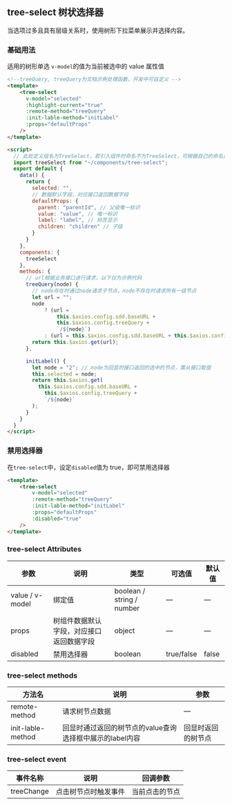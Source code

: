 ## tree-select 树状选择器

当选项过多且具有层级关系时，使用树形下拉菜单展示并选择内容。

### 基础用法

适用的树形单选
 `v-model`的值为当前被选中的 value 属性值
```html
<!--treeQuery, treeQuery为文档示例处理函数，开发中可自定义 -->
<template>
    <tree-select
      v-model="selected"
      :highlight-current="true"
      :remote-method="treeQuery"
      :init-lable-method="initLabel"
      :props="defaultProps"
    />
</template>

<script>
  // 此处定义组名为TreeSelect，若引入组件时命名不为TreeSelect，可根据自己的命名进行调整，组件路径根据项目调整
  import treeSelect from "~/components/tree-select";
  export default {
    data() {
      return {
        selected: "",
        // 数据默认字段，对应接口返回数据字段
        defaultProps: {
          parent: "parentId", // 父级唯一标识
          value: "value", // 唯一标识
          label: "label", // 标签显示
          children: "children" // 子级
        }
      }
    },
    components: {
      treeSelect
    },
    methods: {
      // url根据业务接口进行请求，以下仅为示例代码
      treeQuery(node) {
        // node存在时通过node请求子节点，node不存在时请求所有一级节点
        let url = "";
        node
            ? (url =
                this.$axios.config.sdd.baseURL +
                this.$axios.config.treeQuery +
                `/${node}`)
            : (url = this.$axios.config.sdd.baseURL + this.$axios.config.treeQuery);
        return this.$axios.get(url);
      },

      initLabel() {
        let node = "2"; // node为回显时接口返回的选中的节点，需从接口取值
        this.selected = node;
        return this.$axios.get(
          this.$axios.config.sdd.baseURL +
            this.$axios.config.treeQuery +
            `/${node}`
        );
      }
    }
  }
</script>
```

### 禁用选择器

在`tree-select`中，设定`disabled`值为 true，即可禁用选择器
```html
<template>
    <tree-select
        v-model="selected"
        :remote-method="treeQuery"
        :init-lable-method="initLabel"
        :props="defaultProps"
        :disabled="true"
    />
</template>
```

### tree-select Attributes
| 参数            | 说明   | 类型                      | 可选值 | 默认值 |
| --------------- | ------ | ------------------------- | ------ | ------ |
| value / v-model | 绑定值 | boolean / string / number | —      | —      |
| props | 树组件数据默认字段，对应接口返回数据字段 | object | —      | —      |
| disabled | 禁用选择器 | boolean | true/false      | false      |

### tree-select methods
| 方法名           | 说明   | 参数 |
| --------------- | ------ | ------ |
| remote-method | 请求树节点数据 | —      |
| init-lable-method | 回显时通过返回的树节点的value查询选择框中展示的label内容 | 回显时返回的树节点|

### tree-select event
| 事件名称         | 说明   |   回调参数   |
| -----------------| ------ |-------- |
| treeChange |  点击树节点时触发事件  | 当前点击的节点 |
